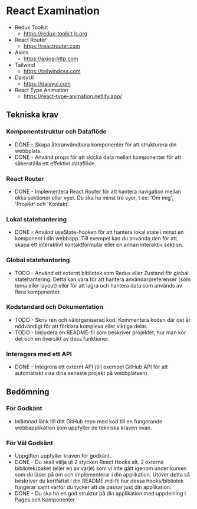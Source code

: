# React Examination

- Redux Toolkit
  - https://redux-toolkit.js.org
- React Router
  - https://reactrouter.com
- Axios
  - https://axios-http.com
- Tailwind
  - https://tailwindcss.com
- DaisyUI
  - https://daisyui.com
- React Type Animation
  - https://react-type-animation.netlify.app/

## Tekniska krav

### Komponentstruktur och Dataflöde

- DONE - Skapa återanvändbara komponenter för att strukturera din webbplats.
- DONE - Använd props för att skicka data mellan komponenter för att säkerställa ett effektivt dataflöde.

### React Router

- DONE - Implementera React Router för att hantera navigation mellan olika sektioner eller vyer. Du ska ha minst tre vyer, t ex: 'Om mig', 'Projekt' och 'Kontakt'.

### Lokal statehantering

- DONE - Använd useState-hooken för att hantera lokal state i minst en komponent i din webbapp. Till exempel kan du använda den för att skapa ett interaktivt kontaktformulär eller en annan interaktiv sektion.

### Global statehantering

- TODO - Använd ett externt bibliotek som Redux eller Zustand för global statehantering. Detta kan vara för att hantera användarpreferenser (som tema eller layout) eller för att lagra och hantera data som används av flera komponenter.

### Kodstandard och Dokumentation

- TODO - Skriv ren och välorganiserad kod. Kommentera koden där det är nödvändigt för att förklara komplexa eller viktiga delar.
- TODO - Inkludera en README-fil som beskriver projektet, hur man kör det och en översikt av dess funktioner.

### Interagera med ett API

- DONE - Integrera ett externt API (till exempel GitHub API för att automatiskt visa dina senaste projekt på webbplatsen).

## Bedömning

### För Godkänt

- Inlämnad länk till ditt GitHub repo med kod till en fungerande webbapplikation som uppfyller de tekniska kraven ovan.

### För Väl Godkänt

- Uppgiften uppfyller kraven för godkänt.
- DONE - Du skall välja ut 2 stycken React Hooks alt. 2 externa bibliotek/paket (eller en av varje) som vi inte gått igenom under kursen som du läser på om och implementerar i din applikation. Utöver detta så beskriver du kortfattat i din README.md-fil hur dessa hooks/bibliotek fungerar samt varför du tycker att de passar just din applikation.
- DONE - Du ska ha en god struktur på din applikation med uppdelning i Pages och Komponenter.
